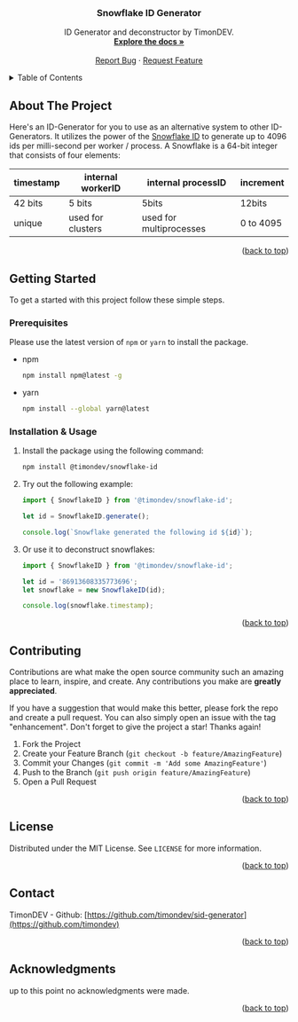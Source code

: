 <div id="top"></div>

<br />
<div align="center">
  <h3 align="center">Snowflake ID Generator</h3>
  <p align="center">
    ID Generator and deconstructor by TimonDEV.
    <br />
    <a href="https://github.com/timondev/sid-generator"><strong>Explore the docs »</strong></a>
    <br />
    <br />
    <a href="https://github.com/timondev/sid-generator/issues">Report Bug</a>
    ·
    <a href="https://github.com/timondev/sid-generator/issues">Request Feature</a>
  </p>
</div>

<!-- TABLE OF CONTENTS -->
<details>
  <summary>Table of Contents</summary>
  <ol>
    <li>
      <a href="#about-the-project">About The Project</a>
    </li>
    <li>
      <a href="#getting-started">Getting Started</a>
      <ul>
        <li><a href="#prerequisites">Prerequisites</a></li>
        <li><a href="#installation">Installation</a></li>
      </ul>
    </li>
    <li><a href="#contributing">Contributing</a></li>
    <li><a href="#license">License</a></li>
    <li><a href="#contact">Contact</a></li>
    <li><a href="#acknowledgments">Acknowledgments</a></li>
  </ol>
</details>

<!-- ABOUT THE PROJECT -->
## About The Project

Here's an ID-Generator for you to use as an alternative system to other ID-Generators. It utilizes the power of the <a href="https://en.wikipedia.org/wiki/Snowflake_ID">Snowflake ID</a> to generate up to 4096 ids per milli-second per worker / process. A Snowflake is a 64-bit integer that consists of four elements:

timestamp | internal workerID | internal processID      | increment |
--------- | ----------------- | ---------------------   | --------- |
42 bits   | 5 bits            | 5bits                   | 12bits    |
unique    | used for clusters | used for multiprocesses | 0 to 4095 |

<p align="right">(<a href="#top">back to top</a>)</p>

<!-- GETTING STARTED -->
## Getting Started

To get a started with this project follow these simple steps.

### Prerequisites

Please use the latest version of `npm` or `yarn` to install the package.

* npm

  ```sh
  npm install npm@latest -g
  ```

* yarn
  
  ```sh
  npm install --global yarn@latest
  ```

### Installation & Usage

1. Install the package using the following command:

   ```sh
   npm install @timondev/snowflake-id
   ```

2. Try out the following example:

   ```js
   import { SnowflakeID } from '@timondev/snowflake-id';

   let id = SnowflakeID.generate();

   console.log(`Snowflake generated the following id ${id}`);
   ```

3. Or use it to deconstruct snowflakes:

   ```js
   import { SnowflakeID } from '@timondev/snowflake-id';

   let id = '86913608335773696';
   let snowflake = new SnowflakeID(id);

   console.log(snowflake.timestamp);
   ```

<p align="right">(<a href="#top">back to top</a>)</p>

<!-- CONTRIBUTING -->
## Contributing

Contributions are what make the open source community such an amazing place to learn, inspire, and create. Any contributions you make are **greatly appreciated**.

If you have a suggestion that would make this better, please fork the repo and create a pull request. You can also simply open an issue with the tag "enhancement".
Don't forget to give the project a star! Thanks again!

1. Fork the Project
2. Create your Feature Branch (`git checkout -b feature/AmazingFeature`)
3. Commit your Changes (`git commit -m 'Add some AmazingFeature'`)
4. Push to the Branch (`git push origin feature/AmazingFeature`)
5. Open a Pull Request

<p align="right">(<a href="#top">back to top</a>)</p>

<!-- LICENSE -->
## License

Distributed under the MIT License. See `LICENSE` for more information.

<p align="right">(<a href="#top">back to top</a>)</p>

<!-- CONTACT -->
## Contact

TimonDEV - Github: [https://github.com/timondev/sid-generator](https://github.com/timondev)

<p align="right">(<a href="#top">back to top</a>)</p>

<!-- ACKNOWLEDGMENTS -->
## Acknowledgments

up to this point no acknowledgments were made.

<p align="right">(<a href="#top">back to top</a>)</p>
